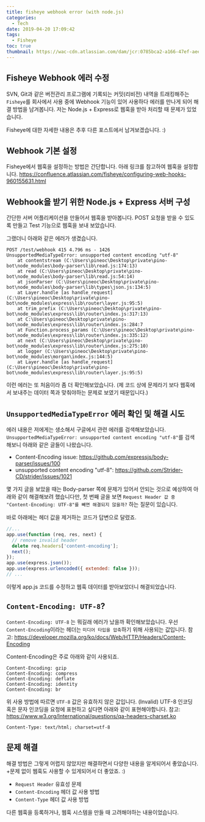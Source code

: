 ```yaml
---
title: fisheye webhook error (with node.js)
categories:
  - Tech
date: 2019-04-20 17:09:42
tags:
  - Fisheye
toc: true
thumbnail: https://wac-cdn.atlassian.com/dam/jcr:0785bca2-a166-47ef-aeec-c657e7627af0/Fisheye@2x-blue.png?cdnVersion=457
---
```


## Fisheye Webhook 에러 수정

SVN, Git과 같은 버전관리 프로그램에 기록되는 커밋(리비전) 내역을 트래킹해주는
`Fisheye`를 회사에서 사용 중에 Webhook 기능이 있어 사용하다 에러를 만나게 되어 해결 방법을 남겨봅니다.
저는 Node.js + Express로 웹훅을 받아 처리할 때 문제가 있었습니다.

Fisheye에 대한 자세한 내용은 추후 다른 포스트에서 남겨보겠습니다. :)

## Webhook 기본 설정

Fisheye에서 웹훅을 설정하는 방법은 간단합니다.
아래 링크를 참고하여 웹훅을 설정합니다.
<https://confluence.atlassian.com/fisheye/configuring-web-hooks-960155631.html>

## Webhook을 받기 위한 Node.js + Express 서버 구성

간단한 서버 어플리케이션을 만들어서 웹훅을 받아봅니다.
POST 요청을 받을 수 있도록 만들고 Test 기능으로 웹훅을 보내 보았습니다.

그랬더니 아래와 같은 에러가 생겼습니다.

```
POST /test/webhook 415 4.796 ms - 1426
UnsupportedMediaTypeError: unsupported content encoding "utf-8"
    at contentstream (C:\Users\pineoc\Desktop\private\pino-bot\node_modules\body-parser\lib\read.js:174:13)
    at read (C:\Users\pineoc\Desktop\private\pino-bot\node_modules\body-parser\lib\read.js:54:14)
    at jsonParser (C:\Users\pineoc\Desktop\private\pino-bot\node_modules\body-parser\lib\types\json.js:134:5)
    at Layer.handle [as handle_request] (C:\Users\pineoc\Desktop\private\pino-bot\node_modules\express\lib\router\layer.js:95:5)
    at trim_prefix (C:\Users\pineoc\Desktop\private\pino-bot\node_modules\express\lib\router\index.js:317:13)
    at C:\Users\pineoc\Desktop\private\pino-bot\node_modules\express\lib\router\index.js:284:7
    at Function.process_params (C:\Users\pineoc\Desktop\private\pino-bot\node_modules\express\lib\router\index.js:335:12)
    at next (C:\Users\pineoc\Desktop\private\pino-bot\node_modules\express\lib\router\index.js:275:10)
    at logger (C:\Users\pineoc\Desktop\private\pino-bot\node_modules\morgan\index.js:144:5)
    at Layer.handle [as handle_request] (C:\Users\pineoc\Desktop\private\pino-bot\node_modules\express\lib\router\layer.js:95:5)
```

이런 에러는 또 처음이라 좀 더 확인해보았습니다.
(제 코드 상에 문제라기 보다 웹훅에서 보내주는 데이터 쪽과 맞춰야하는 문제로 보였기 때문입니다.)

## `UnsupportedMediaTypeError` 에러 확인 및 해결 시도

에러 내용은 저에게는 생소해서 구글에서 관련 에러를 검색해보았습니다.
`UnsupportedMediaTypeError: unsupported content encoding "utf-8"`를 검색해보니
아래와 같은 글들이 나왔습니다.

- Content-Encoding issue: <https://github.com/expressjs/body-parser/issues/100>
- unsupported content encoding "utf-8": <https://github.com/Strider-CD/strider/issues/1021>

몇 가지 글을 보았을 때는 Body-parser 쪽에 문제가 있어서 안되는 것으로 예상하여 아래와 같이 해결해보려 했습니다만,
첫 번째 글을 보면 `Request Header 값 중 "Content-Encoding: UTF-8"를 빼면 해결되지 않을까?` 하는 질문이 있습니다.

바로 아래에는 헤더 값을 제거하는 코드가 답변으로 달렸죠.

```js
//...
app.use(function (req, res, next) {
  // remove invalid header
  delete req.headers['content-encoding'];
  next();
});
app.use(express.json());
app.use(express.urlencoded({ extended: false }));
// ...
```

이렇게 app.js 코드를 수정하고 웹훅 데이터를 받아보았더니 해결되었습니다.

## `Content-Encoding: UTF-8`?

`Content-Encoding: UTF-8` 는 뭐길래 에러가 났을까 확인해보았습니다.
우선 `Content-Encoding`이라는 헤더는 `미디어 타입을 압축`하기 위해 사용되는 값입니다.
참고: <https://developer.mozilla.org/ko/docs/Web/HTTP/Headers/Content-Encoding>

Content-Encoding은 주로 아래와 같이 사용되죠.
```
Content-Encoding: gzip
Content-Encoding: compress
Content-Encoding: deflate
Content-Encoding: identity
Content-Encoding: br
```

위 사용 방법에 따르면 `UTF-8` 값은 유효하지 않은 값입니다. (Invalid)
UTF-8 인코딩 혹은 문자 인코딩을 요청에 표현하고 싶다면 아래와 같이 표현해야합니다.
참고: <https://www.w3.org/International/questions/qa-headers-charset.ko>
```
Content-Type: text/html; charset=utf-8
```

## 문제 해결

해결 방법은 그렇게 어렵지 않았지만 해결하면서 다양한 내용을 알게되어서 좋았습니다.
+문제 없이 웹훅도 사용할 수 있게되어서 더 좋았죠. :)

- `Request Header` 유효성 문제
- `Content-Encoding` 헤더 값 사용 방법
- `Content-Type` 헤더 값 사용 방법

다른 웹훅을 등록하거나, 웹훅 시스템을 만들 때 고려해야하는 내용이었습니다.

